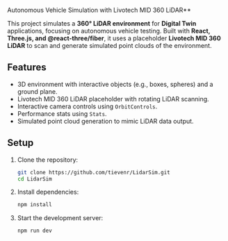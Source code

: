 Autonomous Vehicle Simulation with Livotech MID 360 LiDAR**  

This project simulates a **360° LiDAR environment** for **Digital Twin** applications, focusing on autonomous vehicle testing. Built with **React, Three.js, and @react-three/fiber**, it uses a placeholder **Livotech MID 360 LiDAR** to scan and generate simulated point clouds of the environment.  

## **Features**  
- 3D environment with interactive objects (e.g., boxes, spheres) and a ground plane.  
- Livotech MID 360 LiDAR placeholder with rotating LiDAR scanning.  
- Interactive camera controls using `OrbitControls`.  
- Performance stats using `Stats`.  
- Simulated point cloud generation to mimic LiDAR data output.  

## **Setup**  
1. Clone the repository:  
   ```sh
   git clone https://github.com/tievenr/LidarSim.git
   cd LidarSim
   ```
2. Install dependencies:  
   ```sh
   npm install
   ```
3. Start the development server:  
   ```sh
   npm run dev
   ```


